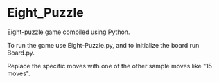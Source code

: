 # Eight_Puzzle


Eight-puzzle game compiled using Python. 

To run the game use Eight-Puzzle.py, and to initialize the board run Board.py.

Replace the specific moves with one of the other sample moves like "15 moves". 
